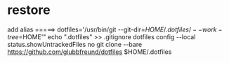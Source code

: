 # restore
add alias =====> dotfiles='/usr/bin/git --git-dir=$HOME/.dotfiles/ --work-tree=$HOME'" 
echo ".dotfiles" >> .gitignore
dotfiles config --local status.showUntrackedFiles no
git clone --bare https://github.com/glubbfreund/dotfiles $HOME/.dotfiles
